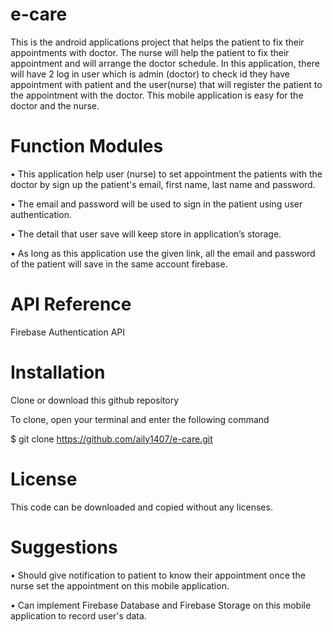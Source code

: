 # e-care

This is the android applications project that helps the patient to fix their appointments with doctor. The nurse will help the patient to fix their appointment and will arrange the doctor schedule. In this application, there will have 2 log in user which is admin (doctor) to check id they have appointment with patient and the user(nurse) that will register the patient to the appointment with the doctor. This mobile application is easy for the doctor and the nurse.


# Function Modules

•	This application help user (nurse) to set appointment the patients with the doctor by sign up the patient's email, first name, last name and password.

•	The email and password will be used to sign in the patient using user authentication.

•	The detail that user save will keep store in application’s storage.

•	As long as this application use the given link, all the email and password of the patient will save in the same account firebase.


# API Reference

Firebase Authentication API


# Installation

Clone or download this github repository

To clone, open your terminal and enter the following command

$ git clone https://github.com/aily1407/e-care.git


# License

This code can be downloaded and copied without any licenses.


# Suggestions

• Should give notification to patient to know their appointment once the nurse set the appointment on this mobile application.

• Can implement Firebase Database and Firebase Storage on this mobile application to record user's data.
